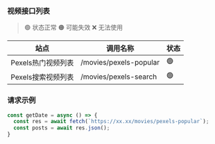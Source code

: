 <!--
 * @Descripttion: 
 * @version: 
 * @Author: WangPeng
 * @Date: 2023-09-21 11:41:57
 * @LastEditors: WangPeng
 * @LastEditTime: 2023-09-21 11:43:14
-->
### 视频接口列表

> 🟢 状态正常
> 🟠 可能失效
> ❌ 无法使用

| **站点** | **调用名称**   | **状态** |
| --------| --------------| --------|
| Pexels热门视频列表     | /movies/pexels-popular   | 🟢      |
| Pexels搜索视频列表     | /movies/pexels-search   | 🟢      |

### 请求示例

```javascript
const getDate = async () => {
  const res = await fetch(`https://xx.xx/movies/pexels-popular`);
  const posts = await res.json();
}
```